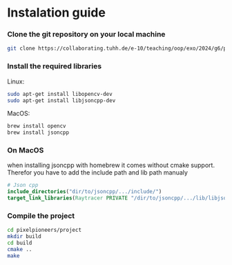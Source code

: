 
# Instalation guide

### Clone the git repository on your local machine
    
```bash
git clone https://collaborating.tuhh.de/e-10/teaching/oop/exo/2024/g6/pixelpionners.git
```
### Install the required libraries

Linux:
```bash
sudo apt-get install libopencv-dev
sudo apt-get install libjsoncpp-dev
```

MacOS:
```bash
brew install opencv
brew install jsoncpp
```

### On MacOS
when installing jsoncpp with homebrew it comes without cmake support. Therefor you have to add the include path and lib path manualy

```cmake
# Json cpp
include_directories("dir/to/jsoncpp/.../include/")
target_link_libraries(Raytracer PRIVATE "/dir/to/jsoncpp/.../lib/libjsoncpp.dylib")
```

### Compile the project

```bash
cd pixelpioneers/project
mkdir build
cd build
cmake ..
make
```
